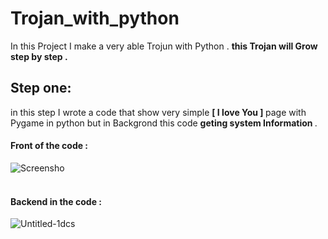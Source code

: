 # Trojan_with_python
In this Project I make a very able Trojun with Python .
<b> this Trojan will Grow step by step . </b>

## Step one:
in this step I wrote a code that show very simple <b> [ I love You ] </b> page with Pygame in python but in Backgrond this code <b> geting system Information </b> .
<br>

#### Front of the code :
![Screensho](https://user-images.githubusercontent.com/93470832/220769231-f6c68e0b-c00b-4849-9e9f-5d2654b4c9e5.png)
<br><br>

#### Backend in the code :

![Untitled-1dcs](https://user-images.githubusercontent.com/93470832/220770761-8d5fce72-bdd7-46cc-aa12-e3e32d4b38fb.png)

